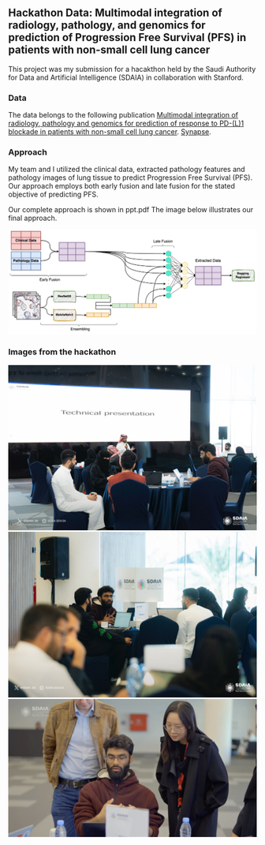 ## Hackathon Data: Multimodal integration of radiology, pathology, and genomics for prediction of Progression Free Survival (PFS) in patients with non-small cell lung cancer

This project was my submission for a hacakthon held by the Saudi Authority for Data and Artificial Intelligence (SDAIA) in collaboration with Stanford.

### Data

The data belongs to the following publication [Multimodal integration of radiology, pathology and genomics for prediction of response to PD-(L)1 blockade in patients with non-small cell lung cancer](https://www.nature.com/articles/s43018-022-00416-8). [Synapse](https://www.synapse.org/#!Synapse:syn26642505/wiki/615361).

### Approach

My team and I utilized the clinical data, extracted pathology features and pathology images of lung tissue to predict Progression Free Survival (PFS).
Our approach employs both early fusion and late fusion for the stated objective of predicting PFS.<br>

Our complete approach is shown in ppt.pdf
The image below illustrates our final approach. <br>

![Approach](./img/final.png "Text to show on mouseover") <br>

### Images from the hackathon

![Approach](./img/hack1.jpeg "Text to show on mouseover") <br>
![Approach](./img/hack2.jpeg "Text to show on mouseover") <br>
![Approach](./img/hack3.png "Text to show on mouseover") <br>